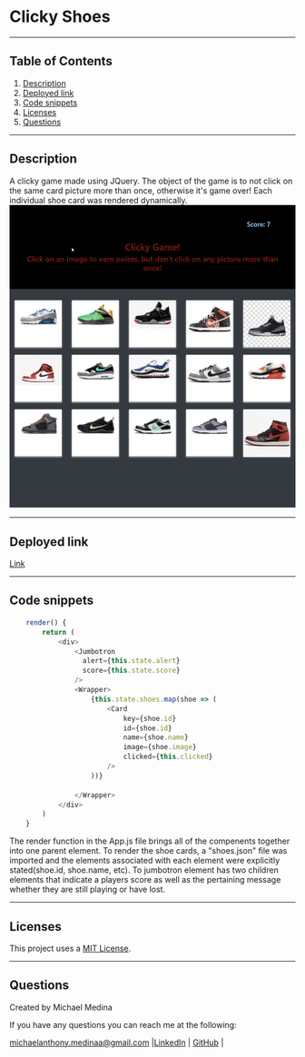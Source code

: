 # Clicky Shoes

-----------------------
## Table of Contents
1. [Description](#description)
2. [Deployed link](#deployed-link)
3. [Code snippets](#code-snippets)
4. [Licenses](#licenses)
5. [Questions](#questions)

-----------------------
## Description
A clicky game made using JQuery. The object of the game is to not click on the same card picture more than once, otherwise it's game over! Each individual shoe card was rendered dynamically.
![Screenshot](shoeclickster/public/assets/screenshot.png)

-----------------------
## Deployed link
[Link](https://michaelanthonyyy.github.io/clicky_shoes/)

-----------------------
## Code snippets

```javascript
    render() {
        return (
            <div>
                <Jumbotron
                  alert={this.state.alert}
                  score={this.state.score}
                />
                <Wrapper>
                    {this.state.shoes.map(shoe => (
                        <Card
                            key={shoe.id}
                            id={shoe.id}
                            name={shoe.name}
                            image={shoe.image}
                            clicked={this.clicked}
                        />
                    ))}

                </Wrapper>
            </div>
        )
    }
```
The render function in the App.js file brings all of the compenents together into one parent element. To render the shoe cards, a "shoes.json" file was imported and the elements associated with each element were explicitly stated(shoe.id, shoe.name, etc). To jumbotron element has two children elements that indicate a players score as well as the pertaining message whether they are still playing or have lost.

-----------------------
## Licenses
This project uses a [MIT License](https://opensource.org/licenses/MIT). 

-----------------------
## Questions
Created by Michael Medina

If you have any questions you can reach me at the following: 


[michaelanthony.medinaa@gmail.com](mailto:michaelanthony.medinaa@gmail.com)  |[LinkedIn](https://www.linkedin.com/in/michaelanthonyy/) | [GitHub](https://github.com/michaelanthonyyy)  |

